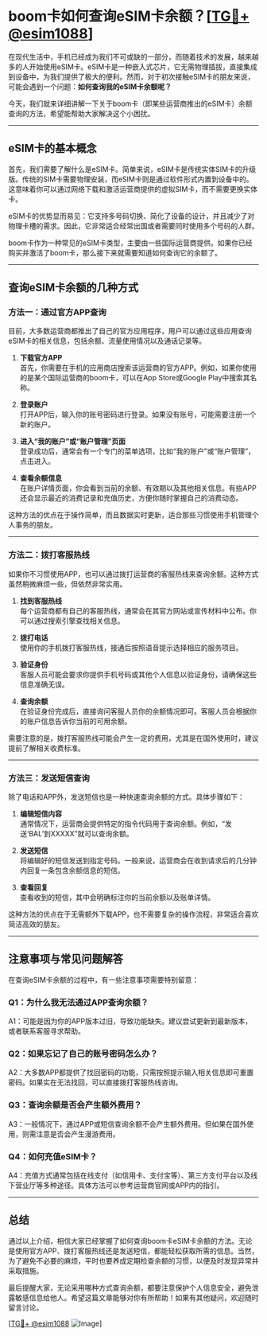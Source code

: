 # boom卡如何查询eSIM卡余额？[[TG💪+ @esim1088](https://t.me/s/esim1088)]

在现代生活中，手机已经成为我们不可或缺的一部分，而随着技术的发展，越来越多的人开始使用eSIM卡。eSIM卡是一种嵌入式芯片，它无需物理插拔，直接集成到设备中，为我们提供了极大的便利。然而，对于初次接触eSIM卡的朋友来说，可能会遇到一个问题：**如何查询我的eSIM卡余额呢？**

今天，我们就来详细讲解一下关于boom卡（即某些运营商推出的eSIM卡）余额查询的方法，希望能帮助大家解决这个小困扰。

---

## eSIM卡的基本概念

首先，我们需要了解什么是eSIM卡。简单来说，eSIM卡是传统实体SIM卡的升级版。传统的SIM卡需要物理安装，而eSIM卡则是通过软件形式内置到设备中的。这意味着你可以通过网络下载和激活运营商提供的虚拟SIM卡，而不需要更换实体卡。

eSIM卡的优势显而易见：它支持多号码切换、简化了设备的设计，并且减少了对物理卡槽的需求。因此，它非常适合经常出国或者需要同时使用多个号码的人群。

boom卡作为一种常见的eSIM卡类型，主要由一些国际运营商提供。如果你已经购买并激活了boom卡，那么接下来就需要知道如何查询它的余额了。

---

## 查询eSIM卡余额的几种方式

### 方法一：通过官方APP查询

目前，大多数运营商都推出了自己的官方应用程序，用户可以通过这些应用查询eSIM卡的相关信息，包括余额、流量使用情况以及通话记录等。

1. **下载官方APP**  
   首先，你需要在手机的应用商店搜索该运营商的官方APP。例如，如果你使用的是某个国际运营商的boom卡，可以在App Store或Google Play中搜索其名称。

2. **登录账户**  
   打开APP后，输入你的账号密码进行登录。如果没有账号，可能需要注册一个新的账户。

3. **进入“我的账户”或“账户管理”页面**  
   登录成功后，通常会有一个专门的菜单选项，比如“我的账户”或“账户管理”，点击进入。

4. **查看余额信息**  
   在账户详情页面，你会看到当前的余额、有效期以及其他相关信息。有些APP还会显示最近的消费记录和充值历史，方便你随时掌握自己的消费动态。

这种方法的优点在于操作简单，而且数据实时更新，适合那些习惯使用手机管理个人事务的朋友。

---

### 方法二：拨打客服热线

如果你不习惯使用APP，也可以通过拨打运营商的客服热线来查询余额。这种方式虽然稍微麻烦一些，但依然非常实用。

1. **找到客服热线**  
   每个运营商都有自己的客服热线，通常会在其官方网站或宣传材料中公布。你可以通过搜索引擎查找相关信息。

2. **拨打电话**  
   使用你的手机拨打客服热线，接通后按照语音提示选择相应的服务项目。

3. **验证身份**  
   客服人员可能会要求你提供手机号码或其他个人信息以验证身份，请确保这些信息准确无误。

4. **查询余额**  
   在验证身份完成后，直接询问客服人员你的余额情况即可。客服人员会根据你的账户信息告诉你当前的可用余额。

需要注意的是，拨打客服热线可能会产生一定的费用，尤其是在国外使用时，建议提前了解相关收费标准。

---

### 方法三：发送短信查询

除了电话和APP外，发送短信也是一种快速查询余额的方式。具体步骤如下：

1. **编辑短信内容**  
   通常情况下，运营商会提供特定的指令代码用于查询余额。例如，“发送‘BAL’到XXXXX”就可以查询余额。

2. **发送短信**  
   将编辑好的短信发送到指定号码。一般来说，运营商会在收到请求后的几分钟内回复一条包含余额信息的短信。

3. **查看回复**  
   查看收到的短信，其中会明确标注你的当前余额以及账单详情。

这种方法的优点在于无需额外下载APP，也不需要复杂的操作流程，非常适合喜欢简洁高效的朋友。

---

## 注意事项与常见问题解答

在查询eSIM卡余额的过程中，有一些注意事项需要特别留意：

### Q1：为什么我无法通过APP查询余额？
A1：可能是因为你的APP版本过旧，导致功能缺失。建议尝试更新到最新版本，或者联系客服寻求帮助。

### Q2：如果忘记了自己的账号密码怎么办？
A2：大多数APP都提供了找回密码的功能，只需按照提示输入相关信息即可重置密码。如果实在无法找回，可以直接拨打客服热线咨询。

### Q3：查询余额是否会产生额外费用？
A3：一般情况下，通过APP或短信查询余额不会产生额外费用。但如果在国外使用，则需注意是否会产生漫游费用。

### Q4：如何充值eSIM卡？
A4：充值方式通常包括在线支付（如信用卡、支付宝等）、第三方支付平台以及线下营业厅等多种途径。具体方法可以参考运营商官网或APP内的指引。

---

## 总结

通过以上介绍，相信大家已经掌握了如何查询boom卡eSIM卡余额的方法。无论是使用官方APP、拨打客服热线还是发送短信，都能轻松获取所需的信息。当然，为了避免不必要的麻烦，平时也要养成定期检查余额的习惯，以便及时发现异常并采取措施。

最后提醒大家，无论采用哪种方式查询余额，都要注意保护个人信息安全，避免泄露敏感信息给他人。希望这篇文章能够对你有所帮助！如果有其他疑问，欢迎随时留言讨论。

[[TG💪+ @esim1088](https://t.me/s/esim1088) ![Image](https://i.postimg.cc/4NQfJmqS/Snipaste-2025-05-13-00-14-12.png)]